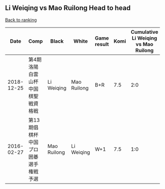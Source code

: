 ## Li Weiqing vs Mao Ruilong Head to head

[Back to ranking](../../index.md)




| **Date** | **Comp** | **Black** | **White** | **Game result** | **Komi** | **Cumulative Li Weiqing vs Mao Ruilong** | **Li Weiqing streak** | **Mao Ruilong streak** | 
| --- | --- | --- | --- | --- | --- | --- | --- | --- |
| 2018-12-25 | 第4期洛陽白雲山杯中国棋聖戦資格戦 | Li Weiqing | Mao Ruilong | B+R | 7.5 | 2:0 | 2 | 0 | 
| 2016-02-27 | 第13期倡棋杯中国プロ囲碁選手権戦予選 | Mao Ruilong | Li Weiqing | W+1 | 7.5 | 1:0 | 1 | 0 |




